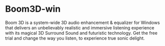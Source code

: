 # Boom3D-win
Boom 3D is a system-wide 3D audio enhancement &amp; equalizer for Windows that delivers an unbelievably realistic and immersive listening experience with its magical 3D Surround Sound and futuristic technology. Get the free trial and change the way you listen, to experience true sonic delight.
